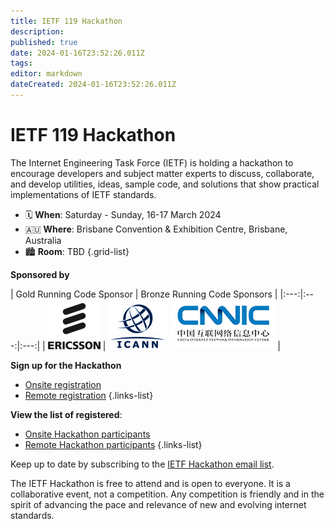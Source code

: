 ```yaml
---
title: IETF 119 Hackathon
description: 
published: true
date: 2024-01-16T23:52:26.011Z
tags: 
editor: markdown
dateCreated: 2024-01-16T23:52:26.011Z
---
```


# IETF 119 Hackathon
The Internet Engineering Task Force (IETF) is holding a hackathon to encourage developers and subject matter experts to discuss, collaborate, and develop utilities, ideas, sample code, and solutions that show practical implementations of IETF standards.

* :spiral_calendar: **When**: Saturday - Sunday, 16-17 March 2024
* :australia: **Where**: Brisbane Convention & Exhibition Centre, Brisbane, Australia
* :cityscape: **Room**: TBD
{.grid-list}

**Sponsored by**

| Gold Running Code Sponsor  | Bronze Running Code Sponsors | 
|:---:|:---:|:---:|
| ![Ericsson](/eri_vertical_rgb.max-120x74.png) | ![ICANN](/icann_primary_logo_cmyk_noeyywh.max-120x74.jpg) ![cnnic-logo-sm2.png](/hackathon/cnnic-logo-sm2.png)|


**Sign up for the Hackathon**
* [Onsite registration](https://registration.ietf.org/119/new/hackathon_onsite/)
* [Remote registration](https://registration.ietf.org/119/new/hackathon_remote/)
{.links-list}

**View the list of registered**:
* [Onsite Hackathon participants](https://registration.ietf.org/119/participants/hackathon_onsite/)
* [Remote Hackathon participants](https://registration.ietf.org/119/participants/hackathon_remote/)
{.links-list}

Keep up to date by subscribing to the [IETF Hackathon email list](https://www.ietf.org/mailman/listinfo/hackathon).

The IETF Hackathon is free to attend and is open to everyone. It is a collaborative event, not a competition. Any competition is friendly and in the spirit of advancing the pace and relevance of new and evolving internet standards.